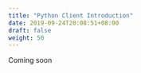 ```yaml
---
title: "Python Client Introduction"
date: 2019-09-24T20:08:51+08:00
draft: false
weight: 50
---
```


Coming soon